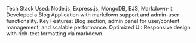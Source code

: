 Tech Stack Used: Node.js, Express.js, MongoDB, EJS, Markdown-it Developed a Blog Application with markdown support and admin-user functionality. Key Features: Blog section, admin panel for user/content management, and scalable performance. Optimized UI: Responsive design with rich-text formatting via markdown.
